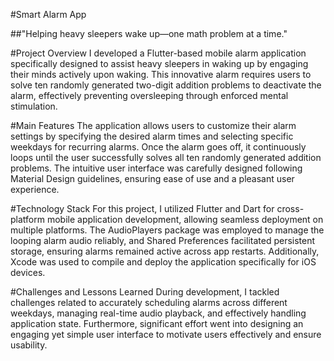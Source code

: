 #Smart Alarm App

##"Helping heavy sleepers wake up—one math problem at a time."

#Project Overview
I developed a Flutter-based mobile alarm application specifically designed to assist heavy sleepers in waking up by engaging their minds actively upon waking. This innovative alarm requires users to solve ten randomly generated two-digit addition problems to deactivate the alarm, effectively preventing oversleeping through enforced mental stimulation.

#Main Features
The application allows users to customize their alarm settings by specifying the desired alarm times and selecting specific weekdays for recurring alarms. Once the alarm goes off, it continuously loops until the user successfully solves all ten randomly generated addition problems. The intuitive user interface was carefully designed following Material Design guidelines, ensuring ease of use and a pleasant user experience.

#Technology Stack
For this project, I utilized Flutter and Dart for cross-platform mobile application development, allowing seamless deployment on multiple platforms. The AudioPlayers package was employed to manage the looping alarm audio reliably, and Shared Preferences facilitated persistent storage, ensuring alarms remained active across app restarts. Additionally, Xcode was used to compile and deploy the application specifically for iOS devices.

#Challenges and Lessons Learned
During development, I tackled challenges related to accurately scheduling alarms across different weekdays, managing real-time audio playback, and effectively handling application state. Furthermore, significant effort went into designing an engaging yet simple user interface to motivate users effectively and ensure usability.


